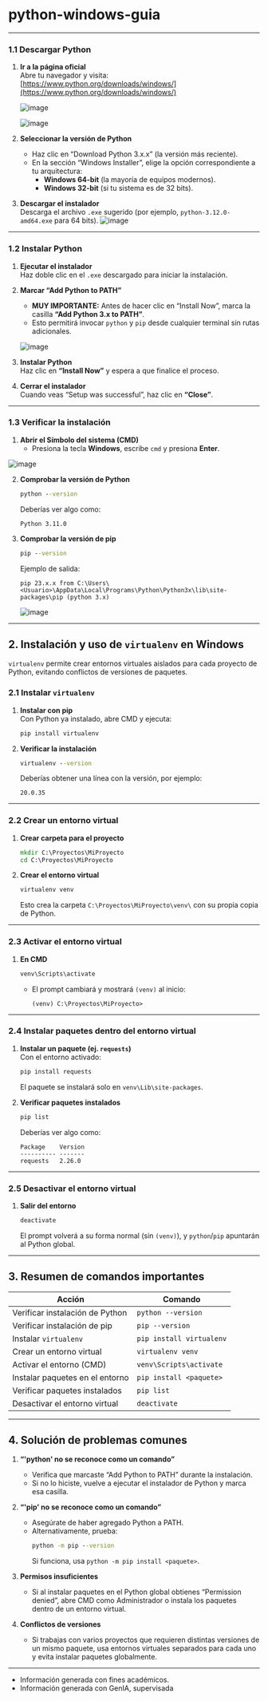 # python-windows-guia

---

### 1.1 Descargar Python

1. **Ir a la página oficial**  
   Abre tu navegador y visita:  
   [https://www.python.org/downloads/windows/](https://www.python.org/downloads/windows/)

   ![image](https://github.com/user-attachments/assets/2a0fe2f8-111e-48cb-aba9-f05a628b97e4)

   ![image](https://github.com/user-attachments/assets/850fe5f7-835e-49ae-bf76-8eff0f82d3c3)



3. **Seleccionar la versión de Python**  
   - Haz clic en “Download Python 3.x.x” (la versión más reciente).  
   - En la sección “Windows Installer”, elige la opción correspondiente a tu arquitectura:
     - **Windows 64-bit** (la mayoría de equipos modernos).  
     - **Windows 32-bit** (si tu sistema es de 32 bits).

4. **Descargar el instalador**  
   Descarga el archivo `.exe` sugerido (por ejemplo, `python-3.12.0-amd64.exe` para 64 bits).
   ![image](https://github.com/user-attachments/assets/b5455744-2d3b-4c24-a34a-c1d3192b7f66)


---

### 1.2 Instalar Python

1. **Ejecutar el instalador**  
   Haz doble clic en el `.exe` descargado para iniciar la instalación.


3. **Marcar “Add Python to PATH”**  
   - **MUY IMPORTANTE:** Antes de hacer clic en “Install Now”, marca la casilla **“Add Python 3.x to PATH”**.  
   - Esto permitirá invocar `python` y `pip` desde cualquier terminal sin rutas adicionales.

   ![image](https://github.com/user-attachments/assets/fa76d537-952e-4515-91a5-e95d467fced8)


4. **Instalar Python**  
   Haz clic en **“Install Now”** y espera a que finalice el proceso.

5. **Cerrar el instalador**  
   Cuando veas “Setup was successful”, haz clic en **“Close”**.

---

### 1.3 Verificar la instalación

1. **Abrir el Símbolo del sistema (CMD)**  
   - Presiona la tecla **Windows**, escribe `cmd` y presiona **Enter**.

![image](https://github.com/user-attachments/assets/7646bf31-c34a-4023-80cb-b996b133637a)


2. **Comprobar la versión de Python**  
   ```bat
   python --version
   ```
   Deberías ver algo como:
   ```
   Python 3.11.0
   ```

3. **Comprobar la versión de pip**  
   ```bat
   pip --version
   ```
   Ejemplo de salida:
   ```
   pip 23.x.x from C:\Users\<Usuario>\AppData\Local\Programs\Python\Python3x\lib\site-packages\pip (python 3.x)
   ```
   ![image](https://github.com/user-attachments/assets/41cb60eb-1860-470f-87cb-8802b1e5325a)


---

## 2. Instalación y uso de `virtualenv` en Windows

`virtualenv` permite crear entornos virtuales aislados para cada proyecto de Python, evitando conflictos de versiones de paquetes.

### 2.1 Instalar `virtualenv`

1. **Instalar con pip**  
   Con Python ya instalado, abre CMD y ejecuta:
   ```bat
   pip install virtualenv
   ```

2. **Verificar la instalación**  
   ```bat
   virtualenv --version
   ```
   Deberías obtener una línea con la versión, por ejemplo:
   ```
   20.0.35
   ```

---

### 2.2 Crear un entorno virtual

1. **Crear carpeta para el proyecto**  
   ```bat
   mkdir C:\Proyectos\MiProyecto
   cd C:\Proyectos\MiProyecto
   ```

2. **Crear el entorno virtual**  
   ```bat
   virtualenv venv
   ```
   Esto crea la carpeta `C:\Proyectos\MiProyecto\venv\` con su propia copia de Python.

---

### 2.3 Activar el entorno virtual

1. **En CMD**  
   ```bat
   venv\Scripts\activate
   ```
   - El prompt cambiará y mostrará `(venv)` al inicio:
     ```
     (venv) C:\Proyectos\MiProyecto>
     ```

---

### 2.4 Instalar paquetes dentro del entorno virtual

1. **Instalar un paquete (ej. `requests`)**  
   Con el entorno activado:
   ```bat
   pip install requests
   ```
   El paquete se instalará solo en `venv\Lib\site-packages`.

2. **Verificar paquetes instalados**  
   ```bat
   pip list
   ```
   Deberías ver algo como:
   ```
   Package    Version
   ---------- -------
   requests   2.26.0
   ```

---

### 2.5 Desactivar el entorno virtual

1. **Salir del entorno**  
   ```bat
   deactivate
   ```
   El prompt volverá a su forma normal (sin `(venv)`), y `python`/`pip` apuntarán al Python global.

---

## 3. Resumen de comandos importantes

| Acción                                    | Comando                                                         |
|-------------------------------------------|-----------------------------------------------------------------|
| Verificar instalación de Python           | `python --version`                                              |
| Verificar instalación de pip              | `pip --version`                                                 |
| Instalar `virtualenv`                     | `pip install virtualenv`                                        |
| Crear un entorno virtual                  | `virtualenv venv`                                               |
| Activar el entorno (CMD)                  | `venv\Scripts\activate`                                         |
| Instalar paquetes en el entorno           | `pip install <paquete>`                                         |
| Verificar paquetes instalados             | `pip list`                                                      |
| Desactivar el entorno virtual             | `deactivate`                                                    |

---

## 4. Solución de problemas comunes

1. **“'python' no se reconoce como un comando”**  
   - Verifica que marcaste “Add Python to PATH” durante la instalación.  
   - Si no lo hiciste, vuelve a ejecutar el instalador de Python y marca esa casilla.

2. **“'pip' no se reconoce como un comando”**  
   - Asegúrate de haber agregado Python a PATH.  
   - Alternativamente, prueba:
     ```bat
     python -m pip --version
     ```
     Si funciona, usa `python -m pip install <paquete>`.

3. **Permisos insuficientes**  
   - Si al instalar paquetes en el Python global obtienes “Permission denied”, abre CMD como Administrador o instala los paquetes dentro de un entorno virtual.

4. **Conflictos de versiones**  
   - Si trabajas con varios proyectos que requieren distintas versiones de un mismo paquete, usa entornos virtuales separados para cada uno y evita instalar paquetes globalmente.

---

* Información generada con fines académicos.
* Información generada con GenIA, supervisada
